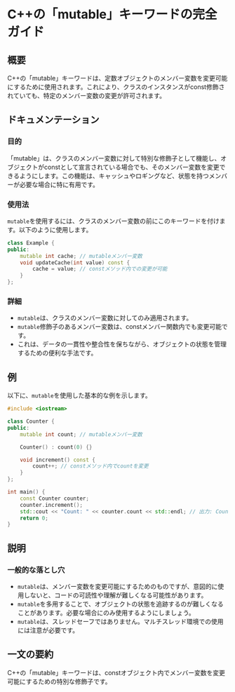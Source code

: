 <!--
Meta Description: # C++の「mutable」キーワードの完全ガイド ## 概要 C++の「mutable」キーワードは、定数オブジェクトのメンバー変数を変更可能にするために使用されます。これにより、クラスのインスタンスがconst修飾されていても、特定のメンバー変数の変更が許可されます。 ## ドキュメンテーショ...
Meta Keywords: mutable, counter, count, int, const
-->

# C++の「mutable」キーワードの完全ガイド

## 概要
C++の「mutable」キーワードは、定数オブジェクトのメンバー変数を変更可能にするために使用されます。これにより、クラスのインスタンスがconst修飾されていても、特定のメンバー変数の変更が許可されます。

## ドキュメンテーション
### 目的
「mutable」は、クラスのメンバー変数に対して特別な修飾子として機能し、オブジェクトがconstとして宣言されている場合でも、そのメンバー変数を変更できるようにします。この機能は、キャッシュやロギングなど、状態を持つメンバーが必要な場合に特に有用です。

### 使用法
`mutable`を使用するには、クラスのメンバー変数の前にこのキーワードを付けます。以下のように使用します。

```cpp
class Example {
public:
    mutable int cache; // mutableメンバー変数
    void updateCache(int value) const {
        cache = value; // constメソッド内での変更が可能
    }
};
```

### 詳細
- `mutable`は、クラスのメンバー変数に対してのみ適用されます。
- `mutable`修飾子のあるメンバー変数は、constメンバー関数内でも変更可能です。
- これは、データの一貫性や整合性を保ちながら、オブジェクトの状態を管理するための便利な手法です。

## 例
以下に、`mutable`を使用した基本的な例を示します。

```cpp
#include <iostream>

class Counter {
public:
    mutable int count; // mutableメンバー変数

    Counter() : count(0) {}

    void increment() const {
        count++; // constメソッド内でcountを変更
    }
};

int main() {
    const Counter counter;
    counter.increment();
    std::cout << "Count: " << counter.count << std::endl; // 出力: Count: 1
    return 0;
}
```

## 説明
### 一般的な落とし穴
- `mutable`は、メンバー変数を変更可能にするためのものですが、意図的に使用しないと、コードの可読性や理解が難しくなる可能性があります。
- `mutable`を多用することで、オブジェクトの状態を追跡するのが難しくなることがあります。必要な場合にのみ使用するようにしましょう。
- `mutable`は、スレッドセーフではありません。マルチスレッド環境での使用には注意が必要です。

## 一文の要約
C++の「mutable」キーワードは、constオブジェクト内でメンバー変数を変更可能にするための特別な修飾子です。